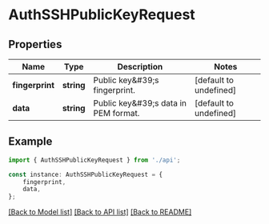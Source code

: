 # AuthSSHPublicKeyRequest


## Properties

Name | Type | Description | Notes
------------ | ------------- | ------------- | -------------
**fingerprint** | **string** | Public key\&#39;s fingerprint. | [default to undefined]
**data** | **string** | Public key\&#39;s data in PEM format. | [default to undefined]

## Example

```typescript
import { AuthSSHPublicKeyRequest } from './api';

const instance: AuthSSHPublicKeyRequest = {
    fingerprint,
    data,
};
```

[[Back to Model list]](../README.md#documentation-for-models) [[Back to API list]](../README.md#documentation-for-api-endpoints) [[Back to README]](../README.md)
